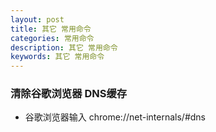 ```yaml
---
layout: post
title: 其它 常用命令
categories: 常用命令
description: 其它 常用命令
keywords: 其它 常用命令
---
```


### 清除谷歌浏览器 DNS缓存
- 谷歌浏览器输入 chrome://net-internals/#dns
